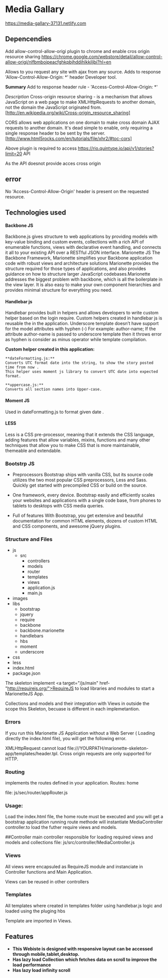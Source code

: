 # Media Gallary

https://media-gallary-37131.netlify.com

## Depencendies

Add allow-control-allow-origi plugin to chrome and enable cros origin resource sharing
https://chrome.google.com/webstore/detail/allow-control-allow-origi/nlfbmbojpeacfghkpbjhddihlkkiljbi?hl=en

Allows to you request any site with ajax from any source. Adds to response 'Allow-Control-Allow-Origin: *' header
Developer tool.

**Summary**
  Add to response header rule - 'Access-Control-Allow-Origin: *'


*Description*
Cross-origin resource sharing - is a mechanism that allows JavaScript on a web page to make XMLHttpRequests to another domain, not the domain the JavaScript originated from.[http://en.wikipedia.org/wiki/Cross-origin_resource_sharing]


CORS allows web applications on one domain to make cross domain AJAX requests to another domain. It's dead simple to enable, only requiring a single response header to be sent by the server. [http://www.html5rocks.com/en/tutorials/file/xhr2/#toc-cors]

Above plugin is required to access https://rio.quintype.io/api/v1/stories?limit=20 API 

As the API doesnot provide acces cross origin

## error
 No 'Access-Control-Allow-Origin' header is present on the requested resource.


## Technologies used

#### Backbone JS

Backbone.js gives structure to web applications by providing models with key-value binding and custom events, 
collections with a rich API of enumerable functions, views with declarative event handling, and connects it all
 to your existing API over a RESTful JSON interface.
Marionette JS
The Backbone Framework, Marionette simplifies your Backbone application code with robust views and architecture solutions
Marionette provides the structure required for those types of applications, and also provides guidance on how to structure 
larger JavaScript codebases.Marionette addresses the biggest problem with backbone, which is all the boilerplate in 
the view layer. It is also easy to make your own component hierarchies and provides minimal structure for everything you need. 

#### Handlebar js

Handlebar provides built in helpers and allows developers to write custom helper based on the login require. 
 Custom helpers created in handlebar js is reusable the in the application.
 Underscore template doesn’t have support for the model attributes with hyphen (-)
   For example: author-name;
   If the attribute author-name is passed to underscore template then it throws error as hyphen is consider 
   as minus operator while template compilation.
     
  **Custom helper created in this application:**
 
    **dateFormatting.js:**
	Converts UTC format date into the string, to show the story posted time from now .
	This helper uses moment js library to convert UTC date into expected format.
	
	**uppercase.js:**
    Converts all section names into Upper-case.

 #### Moment JS
Used in dateFormatting.js  to format given date .


#### LESS

Less is a CSS pre-processor, meaning that it extends the CSS language, adding features that allow 
variables, mixins, functions and many other techniques that allow you to make CSS that is more maintainable, themeable and extendable.

### Bootstrp JS

+ Preprocessors
Bootstrap ships with vanilla CSS, but its source code utilizes the two most popular CSS preprocessors, Less and Sass. Quickly get started with precompiled CSS or build on the source.

+ One framework, every device.
Bootstrap easily and efficiently scales your websites and applications with a single code base, from phones to tablets to desktops with CSS media queries.

+ Full of features
With Bootstrap, you get extensive and beautiful documentation for common HTML elements, dozens of custom HTML and CSS components, and awesome jQuery plugins.

### Structure and Files

 + js
    + src
	    + controllers
        + models
        + router
        + templates
        + views
	    + application.js
	    + main.js
  + images
  + libs
	+ bootstrap
	+ jquery
	+ require
	+ backbone 
	+ backbone.marionette
	+ handlebars
	+ hbs
	+ moment
	+ underscore
 + css
 + less
 + index.html
 + package.json

     
 The skeleton implement <a target="/js/main" href-"http://requirejs.org/">RequireJS to load libraries and modules to start a  MarionetteJS App.

Collections and models and their integration with Views in outside the scope this Skeleton, becuase is different in each implemetantion. 

### Errors

If you run this Marionette JS Application without a Web Server ( Loading directly the index.html file), you will get the following error.

XMLHttpRequest cannot load file:///YOURPATH/marionette-skeleton-app/templates/header.tpl. Cross origin requests are only supported for HTTP.

### Routing
implements the routes defined in your application.
Routes: home

file: js/sec/router/appRouter.js

### Usage:

Load the index.html file, the home route must be executed and you will get a bootstrap application running
route methode will instantiate MediaController controller.to load the futher require views and models.
  
##Controller
main controller responsible for loading required views and models and collections
file: js/src/controller/MediaController.js

### Views

All views were encapsuled as RequireJS module and instanciate in Controller functions and Main Application.

Views can be reused in other controllers

### Templates

All templates where created in templates folder using handlebar.js logic and loaded using the pluging hbs

Template are imported in Views.

## Features
+ **This Webiste is designed with responsive layout can be accessed through mobile,tablet,desktop.**
+ **Has lazy load Collection which fetches data on scroll to improve the load performance**
+ **Has lazy load infinity scroll**



